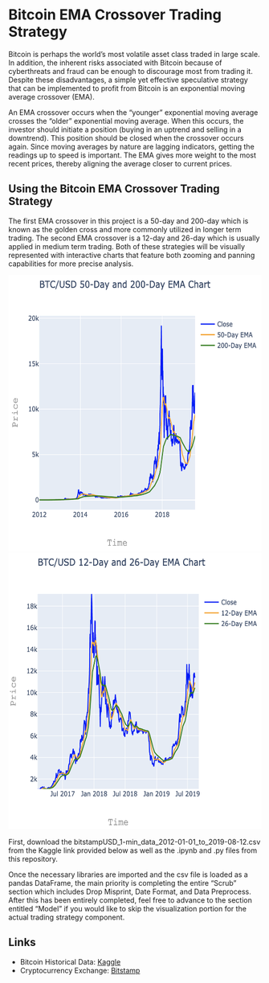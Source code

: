 # Bitcoin EMA Crossover Trading Strategy
Bitcoin is perhaps the world’s most volatile asset class traded in large scale.  In addition, the inherent risks associated with Bitcoin because of cyberthreats and fraud can be enough to discourage most from trading it.  Despite these disadvantages, a simple yet effective speculative strategy that can be implemented to profit from Bitcoin is an exponential moving average crossover (EMA).

An EMA crossover occurs when the “younger” exponential moving average crosses the “older” exponential moving average.  When this occurs, the investor should initiate a position (buying in an uptrend and selling in a downtrend).  This position should be closed when the crossover occurs again.  Since moving averages by nature are lagging indicators, getting the readings up to speed is important.  The EMA gives more weight to the most recent prices, thereby aligning the average closer to current prices.

## Using the Bitcoin EMA Crossover Trading Strategy
The first EMA crossover in this project is a 50-day and 200-day which is known as the golden cross and more commonly utilized in longer term trading.  The second EMA crossover is a 12-day and 26-day which is usually applied in medium term trading.  Both of these strategies will be visually represented with interactive charts that feature both zooming and panning capabilities for more precise analysis.

<p align="center">
<img src="images/Screen Shot 2019-11-09 at 5.45.15 PM.png" width="650" height="550">
<img src="images/Screen Shot 2019-11-09 at 5.47.25 PM.png" width="650" height="550">
</p>

First, download the bitstampUSD_1-min_data_2012-01-01_to_2019-08-12.csv from the Kaggle link provided below as well as the .ipynb and .py files from this repository.

Once the necessary libraries are imported and the csv file is loaded as a pandas DataFrame, the main priority is completing the entire “Scrub” section which includes Drop Misprint, Date Format, and Data Preprocess.  After this has been entirely completed, feel free to advance to the section entitled “Model” if you would like to skip the visualization portion for the actual trading strategy component.

## Links
* Bitcoin Historical Data: [Kaggle](https://www.kaggle.com/mczielinski/bitcoin-historical-data/data)
* Cryptocurrency Exchange: [Bitstamp](https://www.bitstamp.net/)
